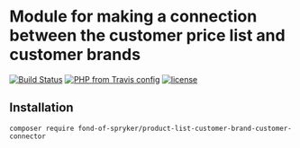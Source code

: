 # Module for making a connection between the customer price list and customer brands
[![Build Status](https://travis-ci.org/fond-of/spryker-product-list-customer-brand-customer-connector.svg?branch=master)](https://travis-ci.org/fond-of/spryker-product-list-customer-brand-customer-connector)
[![PHP from Travis config](https://img.shields.io/travis/php-v/symfony/symfony.svg)](https://php.net/)
[![license](https://img.shields.io/github/license/mashape/apistatus.svg)](https://packagist.org/packages/fond-of-spryker/product-list-customer-brand-customer-connector)

## Installation

```
composer require fond-of-spryker/product-list-customer-brand-customer-connector
```
